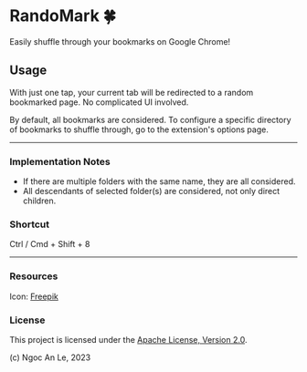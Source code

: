 # RandoMark 🍀

Easily shuffle through your bookmarks on Google Chrome!

## Usage

With just one tap, your current tab will be redirected to a random bookmarked page. No complicated UI involved.

By default, all bookmarks are considered. To configure a specific directory of bookmarks to shuffle through, go to the extension's options page.

---

### Implementation Notes

- If there are multiple folders with the same name, they are all considered.
- All descendants of selected folder(s) are considered, not only direct children.

### Shortcut

Ctrl / Cmd + Shift + 8

---

### Resources

Icon: [Freepik](https://www.flaticon.com/free-icon/clover_2454309)

### License

This project is licensed under the [Apache License, Version 2.0](https://www.apache.org/licenses/LICENSE-2.0).

(c) Ngoc An Le, 2023
